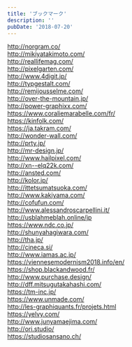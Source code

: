 ```yaml
---
title: 'ブックマーク'
description: ''
pubDate: '2018-07-20'
---
```


<p><a href="http://norgram.co/">http://norgram.co/</a><br>
<a href="http://mikiyatakimoto.com/">http://mikiyatakimoto.com/</a><br>
<a href="http://reallifemag.com/">http://reallifemag.com/</a><br>
<a href="http://pixelgarten.com/">http://pixelgarten.com/</a><br>
<a href="http://www.4digit.jp/">http://www.4digit.jp/</a><br>
<a href="http://typgestalt.com/">http://typgestalt.com/</a><br>
<a href="http://remijousselme.com/">http://remijousselme.com/</a><br>
<a href="http://over-the-mountain.jp/">http://over-the-mountain.jp/</a><br>
<a href="http://power-graphixx.com/">http://power-graphixx.com/</a><br>
<a href="https://www.coraliemarabelle.com/fr/">https://www.coraliemarabelle.com/fr/</a><br>
<a href="https://kinfolk.com/">https://kinfolk.com/</a><br>
<a href="https://ja.takram.com/">https://ja.takram.com/</a><br>
<a href="http://wonder-wall.com/">http://wonder-wall.com/</a><br>
<a href="http://prty.jp/">http://prty.jp/</a><br>
<a href="http://mr-design.jp/">http://mr-design.jp/</a><br>
<a href="http://www.hailpixel.com/">http://www.hailpixel.com/</a><br>
<a href="http://xn--elq22k.com/">http://xn--elq22k.com/</a><br>
<a href="http://ansted.com/">http://ansted.com/</a><br>
<a href="http://kolor.jp/">http://kolor.jp/</a><br>
<a href="http://ittetsumatsuoka.com/">http://ittetsumatsuoka.com/</a><br>
<a href="http://www.kakiyama.com/">http://www.kakiyama.com/</a><br>
<a href="http://cofufun.com/">http://cofufun.com/</a><br>
<a href="http://www.alessandroscarpellini.it/">http://www.alessandroscarpellini.it/</a><br>
<a href="http://usblahmeblah.online/jp">http://usblahmeblah.online/jp</a><br>
<a href="https://www.ndc.co.jp/">https://www.ndc.co.jp/</a><br>
<a href="http://shunyahagiwara.com/">http://shunyahagiwara.com/</a><br>
<a href="http://tha.jp/">http://tha.jp/</a><br>
<a href="http://cineca.si/">http://cineca.si/</a><br>
<a href="http://www.iamas.ac.jp/">http://www.iamas.ac.jp/</a><br>
<a href="https://viennesemodernism2018.info/en/">https://viennesemodernism2018.info/en/</a><br>
<a href="https://shop.blackandwood.fr/">https://shop.blackandwood.fr/</a><br>
<a href="http://www.purchase.design/">http://www.purchase.design/</a><br>
<a href="http://dff.mitsugutakahashi.com/">http://dff.mitsugutakahashi.com/</a><br>
<a href="https://tm-inc.jp/">https://tm-inc.jp/</a><br>
<a href="https://www.unmade.com/">https://www.unmade.com/</a><br>
<a href="http://les-graphiquants.fr/projets.html">http://les-graphiquants.fr/projets.html</a><br>
<a href="https://yelvy.com/">https://yelvy.com/</a><br>
<a href="http://www.junyamaejima.com/">http://www.junyamaejima.com/</a><br>
<a href="http://ori.studio/">http://ori.studio/</a><br>
<a href="https://studiosansano.ch/">https://studiosansano.ch/</a></p>
